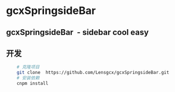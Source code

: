 # gcxSpringsideBar 
## gcxSpringsideBar  - sidebar cool easy
## 开发
```bash
    # 克隆项目
    git clone  https://github.com/Lensgcx/gcxSpringsideBar.git
    # 安装依赖
    cnpm install
```
